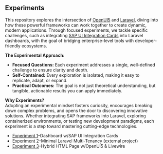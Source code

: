 
## Experiments

This repository explores the intersection of [OpenUI5] and [Laravel], diving into how these powerful frameworks can work together to create dynamic, modern applications. Through focused experiments, we tackle specific challenges, such as integrating [SAP UI Integration Cards] into Laravel dashboards, with the goal of bridging enterprise-level tools with developer-friendly ecosystems.

**The Experimental Approach:**
- **Focused Questions:** Each experiment addresses a single, well-defined challenge to ensure clarity and depth.
- **Self-Contained:** Every exploration is isolated, making it easy to replicate, adapt, or expand.
- **Practical Outcomes:** The goal is not just theoretical understanding, but tangible, actionable results you can apply immediately.

**Why Experiments?**  
Adopting an experimental mindset fosters curiosity, encourages breaking down complex problems, and opens the door to discovering innovative solutions. Whether integrating SAP frameworks into Laravel, exploring containerized environments, or testing new development paradigms, each experiment is a step toward mastering cutting-edge technologies.

- [Experiment 1]–Dashboard w/SAP UI Integration Cards
- [Experiment 2]–Minimal Laravel Multi-Tenancy (external project)
- [Experiment 3]–Hybrid HTML Page w/OpenUi5 & Livewire

[OpenUI5]: https://sdk.openui5.org/
[Laravel]: https://laravel.com/
[SAP UI Integration Cards]: https://pragmatiqu.io/archive/2024/11/12

[Experiment 1]: https://github.com/pragmatiqu/experiments/tree/cards
[Experiment 2]: https://github.com/pragmatiqu/nopm
[Experiment 3]: https://github.com/pragmatiqu/experiments/tree/hybrid
